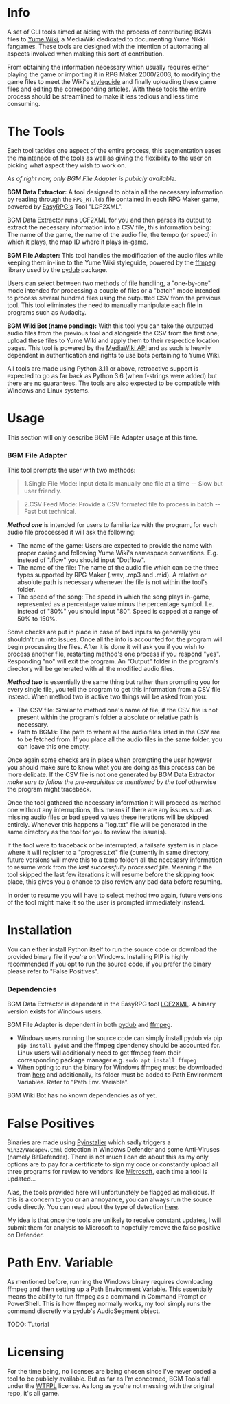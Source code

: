 # Info
A set of CLI tools aimed at aiding with the process of contributing BGMs files to [Yume Wiki](https://yume.wiki/Main_Page), a MediaWiki dedicated to documenting Yume Nikki fangames.
These tools are designed with the intention of automating all aspects involved when making this sort of contribution. 

From obtaining the information necessary which usually requires either playing the game or importing it in RPG Maker 2000/2003, to modifying the game files to meet the Wiki's [styleguide](https://yume.wiki/YumeWiki:Style_Guide#Audio) and finally uploading these game files and editing the corresponding articles. With these tools the entire process should be streamlined to make it less tedious and less time consuming.

# The Tools
Each tool tackles one aspect of the entire process, this segmentation eases the maintenace of the tools as well as giving the flexibility to the user on picking what aspect they wish to work on.

_As of right now, only BGM File Adapter is publicly available._

**BGM Data Extractor:** A tool designed to obtain all the necessary information by reading through the `RPG_RT.ldb` file contained in each RPG Maker game, powered by [EasyRPG's](https://easyrpg.org/tools/) Tool "LCF2XML".

BGM Data Extractor runs LCF2XML for you and then parses its output to extract the necessary information into a CSV file, this information being: The name of the game, the name of the audio file, the tempo (or speed) in which it plays, the map ID where it plays in-game.

**BGM File Adapter:** This tool handles the modification of the audio files while keeping them in-line to the Yume Wiki styleguide, powered by the [ffmpeg](https://ffmpeg.org/) library used by the [pydub](https://github.com/jiaaro/pydub) package.

Users can select between two methods of file handling, a "one-by-one" mode intended for processing a couple of files or a "batch" mode intended to process several hundred files using the outputted CSV from the previous tool. This tool eliminates the need to manually manipulate each file in programs such as Audacity.

**BGM Wiki Bot (name pending):** With this tool you can take the outputted audio files from the previous tool and alongside the CSV from the first one, upload these files to Yume Wiki and apply them to their respectice location pages. This tool is powered by the [MediaWiki API](https://www.mediawiki.org/wiki/API:Main_page) and as such is heavily dependent in authentication and rights to use bots pertaining to Yume Wiki.

All tools are made using Python 3.11 or above, retroactive support is expected to go as far back as Python 3.6 (when f-strings were added) but there are no guarantees. The tools are also expected to be compatible with Windows and Linux systems.

# Usage
This section will only describe BGM File Adapter usage at this time.
### BGM File Adapter
This tool prompts the user with two methods:
> 1.Single File Mode: Input details manually one file at a time -- Slow but user friendly.

> 2.CSV Feed Mode: Provide a CSV formated file to process in batch -- Fast but technical.

***Method one*** is intended for users to familiarize with the program, for each audio file proccessed it will ask the following:
- The name of the game: Users are expected to provide the name with proper casing and following Yume Wiki's namespace conventions. E.g. instead of ".flow" you should input "Dotflow".
- The name of the file: The name of the audio file which can be the three types supported by RPG Maker (.wav, .mp3 and .mid). A relative or absolute path is necessary whenever the file is not within the tool's folder.
- The speed of the song: The speed in which the song plays in-game, represented as a percentage value minus the percentage symbol. I.e. instead of "80%" you should input "80". Speed is capped at a range of 50% to 150%.

Some checks are put in place in case of bad inputs so generally you shouldn't run into issues. Once all the info is accounted for, the program will begin processing the files. After it is done it will ask you if you wish to process another file, restarting method's one process if you respond "yes". Responding "no" will exit the program. An "Output" folder in the program's directory will be generated with all the modified audio files.

***Method two*** is essentially the same thing but rather than prompting you for every single file, you tell the program to get this information from a CSV file instead. When method two is active two things will be asked from you:
- The CSV file: Similar to method one's name of file, if the CSV file is not present within the program's folder a absolute or relative path is necessary.
- Path to BGMs: The path to where all the audio files listed in the CSV are to be fetched from. If you place all the audio files in the same folder, you can leave this one empty.

Once again some checks are in place when prompting the user however you should make sure to know what you are doing as this process can be more delicate. If the CSV file is not one generated by BGM Data Extractor _make sure to follow the pre-requisites as mentioned by the tool_ otherwise the program might traceback.

Once the tool gathered the necessary information it will proceed as method one without any interruptions, this means if there are any issues such as missing audio files or bad speed values these iterations will be skipped entirely. Whenever this happens a "log.txt" file will be generated in the same directory as the tool for you to review the issue(s).

If the tool were to traceback or be interrupted, a failsafe system is in place where it will register to a "progress.txt" file (currently in same directory, future versions will move this to a temp folder) all the necesasry information to resume work from the _last successfully processed file_. Meaning if the tool skipped the last few iterations it will resume before the skipping took place, this gives you a chance to also review any bad data before resuming.

In order to resume you will have to select method two again, future versions of the tool might make it so the user is prompted immediately instead.

# Installation
You can either install Python itself to run the source code or download the provided binary file if you're on Windows. Installing PIP is highly recommended if you opt to run the source code, if you prefer the binary please refer to "False Positives".
### Dependencies
BGM Data Extractor is dependent in the EasyRPG tool [LCF2XML](https://easyrpg.org/tools/). A binary version exists for Windows users.

BGM File Adapter is dependent in both [pydub](https://github.com/jiaaro/pydub) and [ffmpeg](https://ffmpeg.org/).
- Windows users running the source code can simply install pydub via pip `pip install pydub` and the ffmpeg dpendency should be accounted for. Linux users will additionally need to get ffmpeg from their corresponding package manager e.g. `sudo apt install ffmpeg`
- When opting to run the binary for Windows ffmpeg must be downloaded from [here](https://www.ffmpeg.org/download.html) and additionally, its folder must be added to Path Environment Variables. Refer to "Path Env. Variable".
    
BGM Wiki Bot has no known dependencies as of yet.

# False Positives
Binaries are made using [Pyinstaller](https://github.com/pyinstaller/pyinstaller/tree/c7ee9de026c2ed2bf34fc5857347b903baf284c2) which sadly triggers a `Win32/Wacapew.C!ml` detection in Windows Defender and some Anti-Viruses (namely BitDefender). There is not much I can do about this as my only options are to pay for a certificate to sign my code or constantly upload all three programs for review to vendors like [Microsoft](https://www.microsoft.com/en-us/wdsi/filesubmission), each time a tool is updated...

Alas, the tools provided here will unfortunately be flagged as malicious. If this is a concern to you or an annoyance, you can always run the source code directly. You can read about the type of detection [here](https://gridinsoft.com/blogs/win32-wacapew-cml-detection-analysis/).

My idea is that once the tools are unlikely to receive constant updates, I will submit them for analysis to Microsoft to hopefully remove the false positive on Defender.

# Path Env. Variable
As mentioned before, running the Windows binary requires downloading ffmpeg and then setting up a Path Environment Variable. This essentially means the ability to run ffmpeg as a command in Command Prompt or PowerShell. This is how ffmpeg normally works, my tool simply runs the command discretly via pydub's AudioSegment object.

TODO: Tutorial

# Licensing
For the time being, no licenses are being chosen since I've never coded a tool to be publicly available. But as far as I'm concerned, BGM Tools fall under the [WTFPL](https://en.wikipedia.org/wiki/WTFPL) license. As long as you're not messing with the original repo, it's all game.
